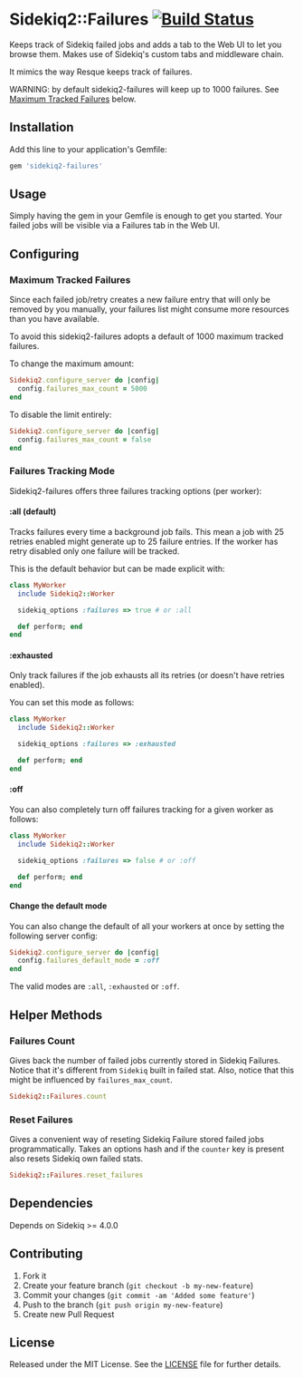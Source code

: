 # Sidekiq2::Failures [![Build Status](https://secure.travis-ci.org/mhfs/sidekiq2-failures.png)](http://travis-ci.org/mhfs/sidekiq2-failures)

Keeps track of Sidekiq failed jobs and adds a tab to the Web UI to let you browse
them. Makes use of Sidekiq's custom tabs and middleware chain.

It mimics the way Resque keeps track of failures.

WARNING: by default sidekiq2-failures will keep up to 1000 failures. See [Maximum Tracked Failures](https://github.com/mhfs/sidekiq2-failures#maximum-tracked-failures) below.

## Installation

Add this line to your application's Gemfile:

```ruby
gem 'sidekiq2-failures'
```

## Usage

Simply having the gem in your Gemfile is enough to get you started. Your failed
jobs will be visible via a Failures tab in the Web UI.

## Configuring

### Maximum Tracked Failures

Since each failed job/retry creates a new failure entry that will only be removed
by you manually, your failures list might consume more resources than you have
available.

To avoid this sidekiq2-failures adopts a default of 1000 maximum tracked failures.

To change the maximum amount:

```ruby
Sidekiq2.configure_server do |config|
  config.failures_max_count = 5000
end
```

To disable the limit entirely:

```ruby
Sidekiq2.configure_server do |config|
  config.failures_max_count = false
end
```

### Failures Tracking Mode

Sidekiq2-failures offers three failures tracking options (per worker):


#### :all (default)

Tracks failures every time a background job fails. This mean a job with 25 retries
enabled might generate up to 25 failure entries. If the worker has retry disabled
only one failure will be tracked.

This is the default behavior but can be made explicit with:

```ruby
class MyWorker
  include Sidekiq2::Worker

  sidekiq_options :failures => true # or :all

  def perform; end
end
```

#### :exhausted

Only track failures if the job exhausts all its retries (or doesn't have retries
enabled).

You can set this mode as follows:

```ruby
class MyWorker
  include Sidekiq2::Worker

  sidekiq_options :failures => :exhausted

  def perform; end
end
```

#### :off

You can also completely turn off failures tracking for a given worker as follows:

```ruby
class MyWorker
  include Sidekiq2::Worker

  sidekiq_options :failures => false # or :off

  def perform; end
end
```

#### Change the default mode

You can also change the default of all your workers at once by setting the following
server config:

```ruby
Sidekiq2.configure_server do |config|
  config.failures_default_mode = :off
end
```

The valid modes are `:all`, `:exhausted` or `:off`.

## Helper Methods

### Failures Count

Gives back the number of failed jobs currently stored in Sidekiq Failures. Notice that it's
different from `Sidekiq` built in failed stat. Also, notice that this might be
influenced by `failures_max_count`.

```ruby
Sidekiq2::Failures.count
```

### Reset Failures

Gives a convenient way of reseting Sidekiq Failure stored failed jobs programmatically.
Takes an options hash and if the `counter` key is present also resets Sidekiq own failed stats.

```ruby
Sidekiq2::Failures.reset_failures
```

## Dependencies

Depends on Sidekiq >= 4.0.0

## Contributing

1. Fork it
2. Create your feature branch (`git checkout -b my-new-feature`)
3. Commit your changes (`git commit -am 'Added some feature'`)
4. Push to the branch (`git push origin my-new-feature`)
5. Create new Pull Request

## License

Released under the MIT License. See the [LICENSE][license] file for further details.

[license]: https://github.com/mhfs/sidekiq2-failures/blob/master/LICENSE
